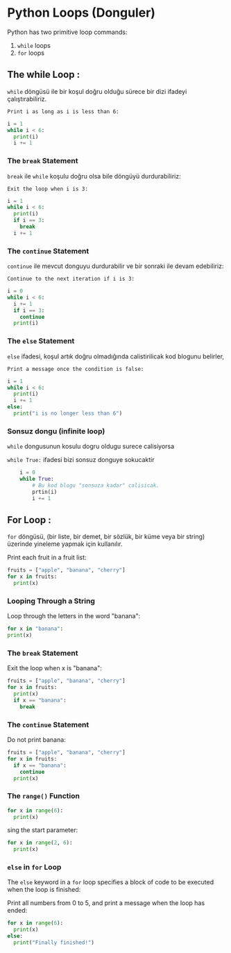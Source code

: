 # Python Loops (Donguler)

Python has two primitive loop commands:

1. `while` loops
2. `for` loops


## __The while Loop :__

`while` döngüsü ile bir koşul doğru olduğu sürece bir dizi ifadeyi çalıştırabiliriz.

    Print i as long as i is less than 6:
```python
i = 1
while i < 6:
  print(i)
  i += 1
```

### The `break` Statement
`break` ile `while` koşulu doğru olsa bile döngüyü durdurabiliriz:

    Exit the loop when i is 3:
```python
i = 1
while i < 6:
  print(i)
  if i == 3:
    break
  i += 1 
```

### The `continue` Statement
`continue` ile mevcut donguyu durdurabilir ve bir sonraki ile devam edebiliriz:

    Continue to the next iteration if i is 3:
``` python
i = 0
while i < 6:
  i += 1
  if i == 3:
    continue
  print(i)
```


### The `else` Statement
`else` ifadesi, koşul artık doğru olmadığında calistirilicak kod blogunu belirler,

    Print a message once the condition is false:
```python
i = 1
while i < 6:
  print(i)
  i += 1
else:
  print("i is no longer less than 6")
```

### Sonsuz dongu (infinite loop)
`while` dongusunun kosulu dogru oldugu surece calisiyorsa 

`while True:` ifadesi bizi sonsuz donguye sokucaktir

``` python
    i = 0
    while True:
        # Bu kod blogu "sonsuza kadar" calisicak.
        prtin(i) 
        i += 1
```


## __For Loop :__

`for` döngüsü, (bir liste, bir demet, bir sözlük, bir küme veya bir string) üzerinde yineleme yapmak için kullanılır.

Print each fruit in a fruit list:
```python
fruits = ["apple", "banana", "cherry"]
for x in fruits:
  print(x)
```


### __Looping Through a String__

Loop through the letters in the word "banana":

```python
for x in "banana":
print(x)
```

### __The `break` Statement__
Exit the loop when x is "banana":
```python
fruits = ["apple", "banana", "cherry"]
for x in fruits:
  print(x)
  if x == "banana":
    break
```

### __The `continue` Statement__
Do not print banana:
```python
fruits = ["apple", "banana", "cherry"]
for x in fruits:
  if x == "banana":
    continue
  print(x)
```

### __The `range()` Function__
```python
for x in range(6):
  print(x) 
```

sing the start parameter:
```python
for x in range(2, 6):
  print(x)
```

### __`else` in `for` Loop__
The `else` keyword in a `for` loop specifies a block of code to be executed when the loop is finished:


Print all numbers from 0 to 5, and print a message when the loop has ended:
```python
for x in range(6):
  print(x)
else:
  print("Finally finished!") 
```